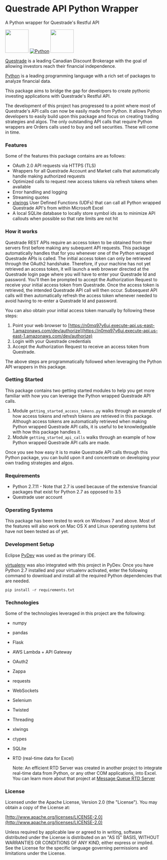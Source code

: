 # Questrade API Python Wrapper
A Python wrapper for Questrade's Restful API


<a href="https://questrade.com"><img src="https://pbs.twimg.com/profile_images/3121643627/ab59bf9e1b51307feb88a4f07727eff1_400x400.png" width="75" height="75" /></a>  [![Python](https://www.python.org/static/community_logos/python-logo.png)](https://www.python.org/)  <a href="https://products.office.com/en-ca/excel"><img src="http://seeklogo.com/images/E/excel-logo-974BFF9CB9-seeklogo.com.png" width="75" height="75" /></a>



[Questrade](http://www.questrade.com/) is a leading Canadian Discount Brokerage with the goal of allowing investors reach their financial independence.

[Python](https://www.python.org/) is a leading programming language with a rich set of packages to analyze financial data.

This package aims to bridge the gap for developers to create pythonic investing applications with Questrade's Restful API.

The development of this project has progressed to a point where most of Questrade's API calls can now be easily made from Python.  It allows Python developers to easily build upon this package and focus on creating trading strategies and algos.  The only outstanding API calls that require Python wrappers are Orders calls used to buy and sell securities.  These will come in time.

### Features
Some of the features this package contains are as follows:

 * OAuth 2.0 API requests via HTTPS (TLS)
 * Wrappers for all Questrade Account and Market calls that automatically handle making authorized requests
 * Optimized calls to request new access tokens via refresh tokens when available
 * Error handling and logging
 * Streaming quotes
 * [xlwings] User Defined Functions (UDFs) that can call all Python wrapped Questrade API's from within Microsoft Excel
 * A local SQLite database to locally store symbol ids as to minimize API callouts when possible so that rate limits are not hit


### How it works
Questrade REST APIs require an access token to be obtained from their servers first before making any subequent API requests.  This package automatically handles that for you whenever one of the Python wrapped Questrade APIs is called.  The initial access token can only be retrieved through the OAuth2 handshake.  Therefore, if your machine has not yet retrieved an access token, it will launch a web browser directed at the Questrade login page where you will have to enter your Questrade Id and password.  You'll then be prompted to accept the Authorization Request to receive your initial access token from Questrade.  Once the access token is retrieved, the intended Questrade API call will then occur.  Subsequest API calls will then automatically refresh the access token whenever needed to avoid having to re-enter a Questrade Id and password.

You can also obtain your initial access token manually by following these steps:
 1. Point your web browser to [https://n0mq97v6uj.execute-api.us-east-1.amazonaws.com/dev/authorize](https://n0mq97v6uj.execute-api.us-east-1.amazonaws.com/dev/authorize)
 2. Login with your Questrade credentials
 3. Accept the Authorization Request to receive an access token from Questrade.

The above steps are programmatically followed when leveraging the Python API wrappers in this package.


### Getting Started
This package contains two getting started modules to help you get more familiar with how you can leverage the Python wrapped Questrade API calls.
 1. Module `getting_started_access_tokens.py` walks through an example of how access tokens and refresh tokens are retrieved in this package. Although access tokens are automatically retrieved when making Python wrapped Questrade API calls, it is useful to be  knowledgeable with how this package handles it.
 2. Module `getting_started_api_calls` walks through an example of how Python wrapped Questrade API calls are made.

Once you see how easy it is to make Questrade API calls through this Python package, you can build upon it and concentrate on developing your own trading strategies and algos.


### Requirements
 - Python 2.7.11 - Note that 2.7 is used because of the extensive financial packages that exist for Python 2.7 as opposed to 3.5
 - Questrade user account


### Operating Systems
This package has been tested to work on Windows 7 and above.  Most of the features will also work on Mac OS X and Linux operating systems but have not been tested as of yet.


### Development Setup
Eclipse [PyDev] was used as the primary IDE.

[virtualenv] was also integrated with this project in PyDev.  Once you have Python 2.7 installed and your virtualenv activated, enter the following command to download and install all the required Python dependencies that are needed.

`pip install -r requirements.txt`


### Technologies
Some of the technologies leveraged in this project are the following:

 - numpy
 - pandas
 - Flask
 - AWS Lambda + API Gateway
 - OAuth2
 - Zappa
 - requests
 - WebSockets
 - Selenium
 - Twisted
 - Threading
 - xlwings
 - ctypes
 - SQLite
 - RTD (real-time data for Excel)
 
    Note: An efficient RTD Server was created in another project to integrate real-time data from Python, or any other COM applications, into Excel.  You can learn more about that project at [Message Queue RTD Server](https://github.com/pcinat/MessageQueueRTDServer)



### License
Licensed under the Apache License, Version 2.0 (the "License"). You may obtain a copy of the License at:

[http://www.apache.org/licenses/LICENSE-2.0](http://www.apache.org/licenses/LICENSE-2.0)

Unless required by applicable law or agreed to in writing, software distributed under the License is distributed on an "AS IS" BASIS, WITHOUT WARRANTIES OR CONDITIONS OF ANY KIND, either express or implied.  See the License for the specific language governing permissions and limitations under the License.


[//]: # (These are reference links used in the body of this note and get stripped out when the markdown processor does its job. There is no need to format nicely because it shouldn't be seen. Thanks SO - http://stackoverflow.com/questions/4823468/store-comments-in-markdown-syntax)

   [xlwings]: <https://www.xlwings.org/>
   [PyDev]: <http://www.pydev.org/>
   [virtualenv]: <http://docs.python-guide.org/en/latest/dev/virtualenvs/>
   
